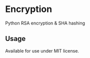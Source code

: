 # Encryption
Python RSA encryption &amp; SHA hashing

## Usage
Available for use under MIT license.
